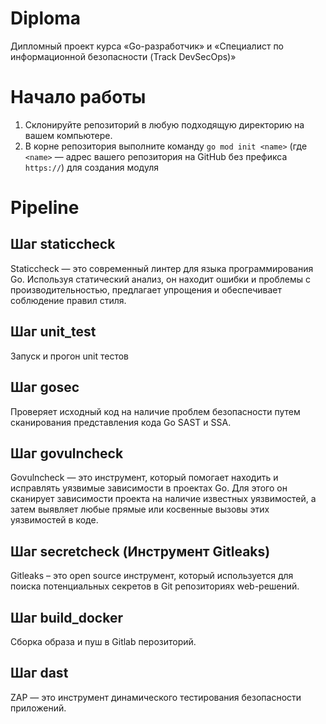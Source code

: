 # Diploma

Дипломный проект курса «Go-разработчик» и «Специалист по информационной безопасности (Track DevSecOps)»

# Начало работы

1. Склонируйте репозиторий в любую подходящую директорию на вашем компьютере.
2. В корне репозитория выполните команду `go mod init <name>` (где `<name>` — адрес вашего репозитория на GitHub без
   префикса `https://`) для создания модуля


# Pipeline

## Шаг staticcheck
Staticcheck — это современный линтер для языка программирования Go. Используя статический анализ, он находит ошибки и проблемы с производительностью, предлагает упрощения и обеспечивает соблюдение правил стиля.

## Шаг unit_test
Запуск и прогон unit тестов

## Шаг gosec
Проверяет исходный код на наличие проблем безопасности путем сканирования представления кода Go SAST и SSA.

## Шаг govulncheck
Govulncheck — это инструмент, который помогает находить и исправлять уязвимые зависимости в проектах Go. 
Для этого он сканирует зависимости проекта на наличие известных уязвимостей, а затем выявляет любые прямые или косвенные вызовы этих уязвимостей в коде.

## Шаг secretcheck (Инструмент Gitleaks)
Gitleaks – это open source инструмент, который используется для поиска потенциальных секретов в Git репозиториях web-решений.

## Шаг build_docker
Сборка образа и пуш в Gitlab перозиторий. 

## Шаг dast
ZAP — это инструмент динамического тестирования безопасности приложений.